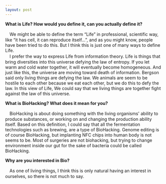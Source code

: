 ```yaml
---
layout: post
---
```


**What is Life? How would you define it, can you actually define it?**

　We might be able to define the term “Life” in professional, scientific way, like “it has cell, it can reproduce itself...”, and as you might know, people have been tried to do this. But I think this is just one of many ways to define Life.  
　I prefer the way to express Life from information theory. Life is things that bring diversities into this universe defying the law of entropy. If you let warm and cold water together, it will eventually become homogeneous. And just like this, the universe are moving toward death of information. Bergson said only living things are defying the law. We animals are seem to be hostile to each other because we eat each other, but we do this to defy the law. In this view of Life, We could say that we living things are together fight against the law of this universe.



**What is BioHacking? What does it mean for you?**

　BioHacking is about doing something with the living organisms' ability to produce substances, or working on and changing the production ability itself. Based on this definition, I could say that all the fermentation technologies such as brewing, are a type of BioHacking. Genome editing is of course BioHacking, but implanting NFC chips into human body is not seems to be. Most of surgeries are not biohacking, but trying to change environment inside our gut for the sake of bacteria could be called BioHacking.  


**Why are you interested in Bio?**

 　As one of living things, I think this is only natural having an interest in ourselves, so there is not much to say.  

